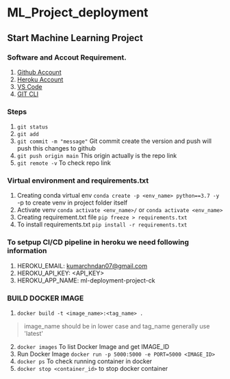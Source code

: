 # ML_Project_deployment
## Start Machine Learning Project

### Software and Accout Requirement.

1. [Github Account](https://github.com)
2. [Heroku Account](https://dashboard.heroku.com/login)
3. [VS Code](https://code.visualstudio.com/download)
4. [GIT CLI](https://git-scm.com/downloads)

### Steps
1. `git status`
2. `git add` 
3. `git commit -m "message"` Git commit create the version and push will push this changes to github
4. `git push origin main` This origin actually is the repo link
5. `git remote -v` To check repo link 

### Virtual environment and requirements.txt
1. Creating conda virtual env
`conda create -p <env_name> python==3.7 -y` -p to create venv in project folder itself
2. Activate venv
`conda activate <env_name>/`
or
`conda activate <env_name>`
3. Creating requirement.txt file
`pip freeze > requirements.txt`
4. To install requirements.txt
`pip install -r requirements.txt`

### To setpup CI/CD pipeline in heroku we need following information
1. HEROKU_EMAIL: kumarchndan07@gmail.com
2. HEROKU_API_KEY: <API_KEY>
3. HEROKU_APP_NAME: ml-deployment-project-ck

### BUILD DOCKER IMAGE
1. `docker build -t <image_name>:<tag_name> .`
> image_name should be in lower case and tag_name generally use 'latest'
2. `docker images` To list Docker Image and get IMAGE_ID
3. Run Docker Image
   `docker run -p 5000:5000 -e PORT=5000 <IMAGE_ID>`
4. `docker ps` To check running container in docker
5. `docker stop <container_id>` to stop docker container 